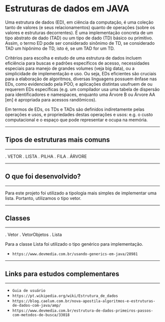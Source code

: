 # Estruturas de dados em JAVA

Uma estrutura de dados (ED), em ciência da computação, é uma coleção tanto de valores (e seus relacionamentos) quanto de operações (sobre os valores e estruturas decorrentes). É uma implementação concreta de um tipo abstrato de dado (TAD) ou um tipo de dado (TD) básico ou primitivo. Assim, o termo ED pode ser considerado sinônimo de TD, se considerado TAD um hipônimo de TD, isto é, se um TAD for um TD.

Critérios para escolha e estudo de uma estrutura de dados incluem eficiência para buscas e padrões específicos de acesso, necessidades especiais para manejo de grandes volumes (veja big data), ou a simplicidade de implementação e uso. Ou seja, EDs eficientes são cruciais para a elaboração de algoritmos, diversas linguagens possuem ênfase nas EDs, como evidenciado pela POO, e aplicações distintas usufruem de ou requerem EDs específicas (e.g. um compilador usa uma tabela de dispersão para identificadores e namespaces, enquanto uma Árvore B ou Árvore AA [en] é apropriada para acessos randômicos).

Em termos de EDs, os TDs e TADs são definidos indiretamente pelas operações e usos, e propriedades destas operações e usos: e.g. o custo computacional e o espaço que pode representar e ocupa na memória.

**********************************
## Tipos de estruturas mais comuns
**********************************

. VETOR
. LISTA
. PILHA
. FILA
. ÁRVORE

**************************
## O que foi desenvolvido?
**************************

Para este projeto foi utilizado a tipologia mais simples de implementar uma lista. Portanto,
utilizamos o tipo vetor.

**********
## Classes
**********

. Vetor
. VetorObjetos
. Lista

Para a classe Lista foi utilizado o tipo genérico para implementação.
-  `https://www.devmedia.com.br/usando-generics-em-java/28981`


************************************
## Links para estudos complementares
************************************
-  `Guia de usuário`
-  `https://pt.wikipedia.org/wiki/Estrutura_de_dados`
-  `https://blog.caelum.com.br/nova-apostila-algoritmos-e-estruturas-de-dados-com-java/amp/`
-  `https://www.devmedia.com.br/estrutura-de-dados-primeiros-passos-com-metodos-de-busca/33018`


